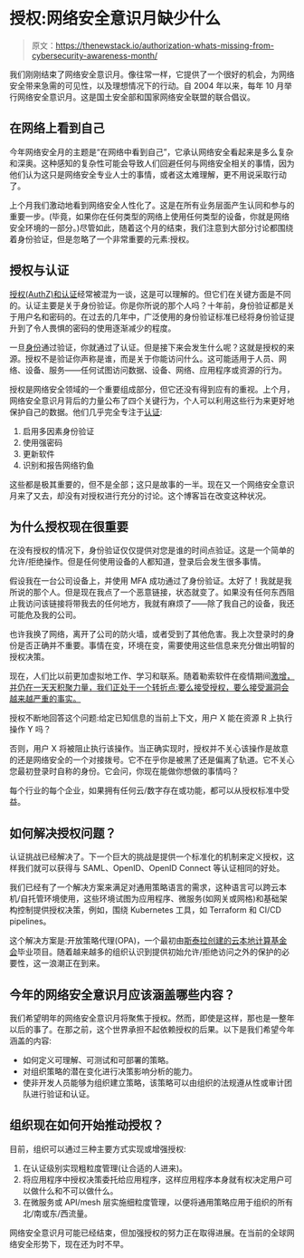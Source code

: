 # 授权:网络安全意识月缺少什么

> 原文：<https://thenewstack.io/authorization-whats-missing-from-cybersecurity-awareness-month/>

我们刚刚结束了网络安全意识月。像往常一样，它提供了一个很好的机会，为网络安全带来急需的可见性，以及理想情况下的行动。自 2004 年以来，每年 10 月举行网络安全意识月。这是国土安全部和国家网络安全联盟的联合倡议。

## **在网络上看到自己**

今年网络安全月的主题是“在网络中看到自己”，它承认网络安全看起来是多么复杂和深奥。这种感知的复杂性可能会导致人们回避任何与网络安全相关的事情，因为他们认为这只是网络安全专业人士的事情，或者这太难理解，更不用说采取行动了。

上个月我们激动地看到网络安全人性化了。这是在所有业务层面产生认同和参与的重要一步。(毕竟，如果你在任何类型的网络上使用任何类型的设备，你就是网络安全环境的一部分。)尽管如此，随着这个月的结束，我们注意到大部分讨论都围绕着身份验证，但是忽略了一个非常重要的元素:授权。

## **授权与认证**

[授权(AuthZ)和认证](https://thenewstack.io/how-do-authentication-and-authorization-differ/)经常被混为一谈，这是可以理解的。但它们在关键方面是不同的。认证主要是关于身份验证。你是你所说的那个人吗？十年前，身份验证都是关于用户名和密码的。在过去的几年中，广泛使用的身份验证标准已经将身份验证提升到了令人畏惧的密码的使用逐渐减少的程度。

一旦[身份](https://thenewstack.io/ditch-secrets-for-identity-native-infrastructure-access/)通过验证，你就通过了认证。但是接下来会发生什么呢？这就是授权的来源。授权不是验证你声称是谁，而是关于你能访问什么。这可能适用于人员、网络、设备、服务——任何试图访问数据、设备、网络、应用程序或资源的行为。

授权是网络安全领域的一个重要组成部分，但它还没有得到应有的重视。上个月，网络安全意识月背后的力量公布了四个关键行为，个人可以利用这些行为来更好地保护自己的数据。他们几乎完全专注于[认证](https://thenewstack.io/what-do-authentication-and-authorization-mean-in-zero-trust/):

1.  启用多因素身份验证
2.  使用强密码
3.  更新软件
4.  识别和报告网络钓鱼

这些都是极其重要的，但不是全部；这只是故事的一半。现在又一个网络安全意识月来了又去，却没有对授权进行充分的讨论。这个博客旨在改变这种状况。

## **为什么授权现在很重要**

在没有授权的情况下，身份验证仅仅提供对您是谁的时间点验证。这是一个简单的允许/拒绝操作。但是任何使用设备的人都知道，登录后会发生很多事情。

假设我在一台公司设备上，并使用 MFA 成功通过了身份验证。太好了！我就是我所说的那个人。但是现在我点了一个恶意链接，状态就变了。如果没有任何东西阻止我访问该链接将带我去的任何地方，我就有麻烦了——除了我自己的设备，我还可能危及我的公司。

也许我换了网络，离开了公司的防火墙，或者受到了其他危害。我上次登录时的身份是否正确并不重要。事情在变，环境在变，需要使用这些信息来充分做出明智的授权决策。

现在，人们比以前更加虚拟地工作、学习和联系。随着勒索软件在疫情期间[激增，并仍在一天天积聚力量，我们正处于一个转折点:要么接受授权，要么接受漏洞会越来越严重的事实。](https://www.crowdstrike.com/resources/infographics/ransomware-during-covid-19/)

授权不断地回答这个问题:给定已知信息的当前上下文，用户 X 能在资源 R 上执行操作 Y 吗？

否则，用户 X 将被阻止执行该操作。当正确实现时，授权并不关心该操作是故意的还是网络安全的一个对接拨号。它不在乎你是被黑了还是偏离了轨道。它不关心您最初登录时自称的身份。它会问，你现在能做你想做的事情吗？

每个行业的每个企业，如果拥有任何云/数字存在或功能，都可以从授权标准中受益。

## **如何解决授权问题？**

认证挑战已经解决了。下一个巨大的挑战是提供一个标准化的机制来定义授权，这样我们就可以获得与 SAML、OpenID、OpenID Connect 等认证相同的好处。

我们已经有了一个解决方案来满足对通用策略语言的需求，这种语言可以跨云本机/自托管环境使用，这些环境试图为应用程序、微服务(如网关或网格)和基础架构控制提供授权决策，例如，围绕 Kubernetes 工具，如 Terraform 和 CI/CD pipelines。

这个解决方案是:开放策略代理(OPA)，一个最初由[斯泰拉创建的](https://www.styra.com/?utm_content=inline-mention)[云本地计算基金会](https://cncf.io/?utm_content=inline-mention)毕业项目。随着越来越多的组织认识到提供初始允许/拒绝访问之外的保护的必要性，这一浪潮正在到来。

## **今年的网络安全意识月应该涵盖哪些内容？**

我们希望明年的网络安全意识月将聚焦于授权。然而，即使是这样，那也是一整年以后的事了。在那之前，这个世界承担不起依赖授权的后果。以下是我们希望今年涵盖的内容:

*   如何定义可理解、可测试和可部署的策略。
*   对组织策略的潜在变化进行决策影响分析的能力。
*   使非开发人员能够为组织建立策略，该策略可以由组织的法规遵从性或审计团队进行验证和认证。

## **组织现在如何开始推动授权？**

目前，组织可以通过三种主要方式实现或增强授权:

1.  在认证级别实现粗粒度管理(让合适的人进来)。
2.  将应用程序中授权决策委托给应用程序，这样应用程序本身就有权决定用户可以做什么和不可以做什么。
3.  在微服务或 API/mesh 层实施细粒度管理，以便将通用策略应用于组织的所有北/南或东/西流量。

网络安全意识月可能已经结束，但加强授权的努力正在取得进展。在当前的全球网络安全形势下，现在还为时不早。

<svg xmlns:xlink="http://www.w3.org/1999/xlink" viewBox="0 0 68 31" version="1.1"><title>Group</title> <desc>Created with Sketch.</desc></svg>